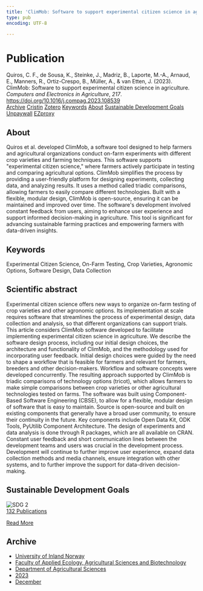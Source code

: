 ```yaml
---
title: 'ClimMob: Software to support experimental citizen science in agriculture'
type: pub
encoding: UTF-8

---
```

<h1>Publication</h1>
<article id="csl-bib-container-84T996KU" class="csl-bib-container">
  <div class="csl-bib-body"> <div class="csl-entry">Quiros, C. F., de Sousa, K., Steinke, J., Madriz, B., Laporte, M.-A., Arnaud, E., Manners, R., Ortiz-Crespo, B., Müller, A., &#38; van Etten, J. (2023). ClimMob: Software to support experimental citizen science in agriculture. <i>Computers and Electronics in Agriculture</i>, <i>217</i>. <a href="https://doi.org/10.1016/j.compag.2023.108539">https://doi.org/10.1016/j.compag.2023.108539</a></div> </div>
  <div class="csl-bib-buttons">
    <a href="#taxonomy-article-84T996KU" alt="archive" class="csl-bib-button">Archive</a>
    <a href="https://app.cristin.no/results/show.jsf?id=2217479" alt="Cristin" class="csl-bib-button">Cristin</a>
    <a href="http://zotero.org/groups/5881554/items/84T996KU" alt="Zotero" class="csl-bib-button">Zotero</a>
    <a href="#keywords-article-84T996KU" alt="keywords" class="csl-bib-button">Keywords</a>
    <a href="#about-article-84T996KU" alt="about_pub" class="csl-bib-button">About</a>
    <a href="#sdg-article-84T996KU" alt="sdg" class="csl-bib-button">Sustainable Development Goals</a>
    <a href="https://doi.org/10.1016/j.compag.2023.108539" alt="Unpaywall" class="csl-bib-button">Unpaywall</a>
    <a href="https://doi.org/10.1016/j.compag.2023.108539" alt="EZproxy" class="csl-bib-button">EZproxy</a>
  </div>
  <div id="csl-bib-meta-container-84T996KU"></div>
</article>
<div id="csl-bib-meta-84T996KU" class="csl-bib-meta">
  <article id="about-article-84T996KU" class="about_pub-article">
    <h1>About</h1>
    Quiros et al. developed ClimMob, a software tool designed to help farmers and agricultural organizations conduct on-farm experiments with different crop varieties and farming techniques. This software supports "experimental citizen science," where farmers actively participate in testing and comparing agricultural options. ClimMob simplifies the process by providing a user-friendly platform for designing experiments, collecting data, and analyzing results. It uses a method called triadic comparisons, allowing farmers to easily compare different technologies. Built with a flexible, modular design, ClimMob is open-source, ensuring it can be maintained and improved over time. The software's development involved constant feedback from users, aiming to enhance user experience and support informed decision-making in agriculture. This tool is significant for advancing sustainable farming practices and empowering farmers with data-driven insights.
  </article>
  <article id="keywords-article-84T996KU" class="keywords-article">
    <h1>Keywords</h1>
    Experimental Citizen Science, On-Farm Testing, Crop Varieties, Agronomic Options, Software Design, Data Collection
  </article>
  <article id="abstract-article-84T996KU" class="abstract-article">
    <h1>Scientific abstract</h1>
    Experimental citizen science offers new ways to organize on-farm testing of crop varieties and other agronomic options. Its implementation at scale requires software that streamlines the process of experimental design, data collection and analysis, so that different organizations can support trials. This article considers ClimMob software developed to facilitate implementing experimental citizen science in agriculture. We describe the software design process, including our initial design choices, the architecture and functionality of ClimMob, and the methodology used for incorporating user feedback. Initial design choices were guided by the need to shape a workflow that is feasible for farmers and relevant for farmers, breeders and other decision-makers. Workflow and software concepts were developed concurrently. The resulting approach supported by ClimMob is triadic comparisons of technology options (tricot), which allows farmers to make simple comparisons between crop varieties or other agricultural technologies tested on farms. The software was built using Component-Based Software Engineering (CBSE), to allow for a flexible, modular design of software that is easy to maintain. Source is open-source and built on existing components that generally have a broad user community, to ensure their continuity in the future. Key components include Open Data Kit, ODK Tools, PyUtilib Component Architecture. The design of experiments and data analysis is done through R packages, which are all available on CRAN. Constant user feedback and short communication lines between the development teams and users was crucial in the development process. Development will continue to further improve user experience, expand data collection methods and media channels, ensure integration with other systems, and to further improve the support for data-driven decision-making.
  </article>
  <article id="sdg-article-84T996KU" class="sdg-article">
    <h1>Sustainable Development Goals</h1>
    <div class="sdg-container"><div id="sdg2" class="sdg">
        <img src="{{< params subfolder >}}images/sdg/sdg02_en.png" class="image" alt="SDG 2">
        <div class="sdg-overlay">
          <a href="{{< params subfolder >}}en/archive/?sdg=2#archive" class="sdg-publication-count"><span>132</span> Publications</a>
          <p><a href="https://sdgs.un.org/goals/goal2" class="sdg-read-more">Read More</a></p>
        </div>
      </div></div>
  </article>
  <article id="taxonomy-article-84T996KU" class="taxonomy-article">
    <h1>Archive</h1>
    <ul>
      <li><a href="{{< params subfolder >}}en/archive/?key=3DCRN523">University of Inland Norway</a></li>
      <li><a href="{{< params subfolder >}}en/archive/?key=T77LXH6D">Faculty of Applied Ecology, Agricultural Sciences and Biotechnology</a></li>
      <li><a href="{{< params subfolder >}}en/archive/?key=SSN4QLEC">Department of Agricultural Sciences</a></li>
      <li><a href="{{< params subfolder >}}en/archive/?key=DRHXCX63">2023</a></li>
      <li><a href="{{< params subfolder >}}en/archive/?key=I83E3ZGN">December</a></li>
    </ul>
  </article>
</div>
